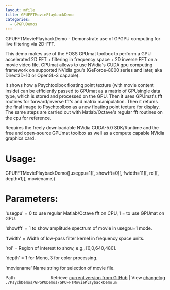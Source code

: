 ```yaml
---
layout: mfile
title: GPUFFTMoviePlaybackDemo
categories:
  - GPGPUDemos
---
```


GPUFFTMoviePlaybackDemo \- Demonstrate use of GPGPU computing for live filtering via 2D\-FFT.

This demo makes use of the FOSS GPUmat toolbox to perform a GPU
accelerated 2D FFT \+ filtering in frequency space \+ 2D inverse FFT on a
movie video file. GPUmat allows to use NVidia's CUDA gpu computing
framework on supported NVidia gpu's \(GeForce\-8000 series and later, aka
Direct3D\-10 or OpenGL\-3 capable\).

It shows how a Psychtoolbox floating point texture \(with movie content
inside\) can be efficiently passed to GPUmat as a matrix of GPUsingle data
type, which is stored and processed on the GPU. Then it uses GPUmat's fft
routines for forward/inverse fft's and matrix manipulation. Then it
returns the final image to Psychtoolbox as a new floating point texture
for display. The same steps are carried out with Matlab/Octave's regular
fft routines on the cpu for reference.

Requires the freely downloadable NVidia CUDA\-5.0 SDK/Runtime and the free
and open\-source GPUmat toolbox as well as a compute capable NVidia
graphics card.

# Usage:

GPUFFTMoviePlaybackDemo\(\[usegpu=1\]\[, showfft=0\]\[, fwidth=11\]\[, roi\]\[, depth=1\]\[, moviename\]\)

# Parameters:

'usegpu' = 0 to use regular Matlab/Octave fft on CPU, 1 = to use GPUmat on GPU.

'showfft' = 1 to show amplitude spectrum of movie in usegpu=1 mode.

'fwidth' = Width of low\-pass filter kernel in frequency space units.

'roi' = Region of interest to show, e.g., \[0,0,640,480\].

'depth' = 1 for Mono, 3 for color processing.

'moviename' Name string for selection of movie file.



<div class="code_header" style="text-align:right;">
  <span style="float:left;">Path&nbsp;&nbsp;</span> <span class="counter">Retrieve <a href=
  "https://raw.github.com/Psychtoolbox-3/Psychtoolbox-3/beta/./PsychDemos/GPGPUDemos/GPUFFTMoviePlaybackDemo.m">current version from GitHub</a> | View <a href=
  "https://github.com/Psychtoolbox-3/Psychtoolbox-3/commits/beta/./PsychDemos/GPGPUDemos/GPUFFTMoviePlaybackDemo.m">changelog</a></span>
</div>
<div class="code">
  <code>./PsychDemos/GPGPUDemos/GPUFFTMoviePlaybackDemo.m</code>
</div>
